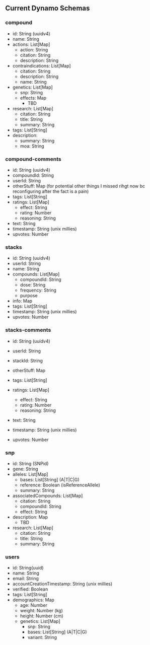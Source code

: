 ## Current Dynamo Schemas

### compound
* id: String (uuidv4)
* name: String
* actions: List[Map]
    * action: String
    * citation: String
    * description: String
* contraindications: List[Map]
    * citation: String
    * description: String
    * name: String
* genetics: List[Map]
    * snp: String
    * effects: Map
        * TBD
* research: List[Map]
    * citation: String
    * title: String
    * summary: String
* tags: List[String]
* description: 
    * summary: String
    * moa: String

### compound-comments
* id: String (uuidv4)
* compoundId: String
* userId: String
* otherStuff: Map (for potential other things I missed rihgt now bc reconfiguring after the fact is a pain)
* tags: List[String]
* ratings: List[Map]
    * effect: String
    * rating: Number
    * reasoning: String
* text: String
* timestamp: String (unix millies)
* upvotes: Number

### stacks
* id: String (uuidv4)
* userId: String
* name: String  
* compounds: List[Map]
    * compoundId: String
    * dose: String
    * frequency: String
    * purpose
* info: Map
* tags: List[String]
* timestamp: String (unix millies)
* upvotes: Number

### stacks-comments
* id: String (uuidv4)
* userId: String
* stackId: String
* otherStuff: Map
* tags: List[String]
* ratings: List[Map]
    * effect: String
    * rating: Number
    * reasoning: String

* text: String
* timestamp: String (unix millies)
* upvotes: Number

### snp
* id: String (SNPid)
* gene: String
* alleles: List[Map]
    * bases: List[String] (A|T|C|G)
    * reference: Boolean (isReferenceAllele)
    * summary: String
* associatedCompounds: List[Map]
    * citation: String
    * compoundId: String
    * effect: String
* description: Map
    * TBD
* research: List[Map]
    * citation: String
    * title: String
    * summary: String

### users
* id: String(uuid)
* name: String
* email: String
* accountCreationTimestamp: String (unix millies)
* verified: Boolean
* tags: List[String]
* demographics: Map
    * age: Number
    * weight: Number (kg)
    * height: Number (cm)
    * genetics: List[Map]
        * snp: String
        * bases: List[String] (A|T|C|G)
        * variant: String
